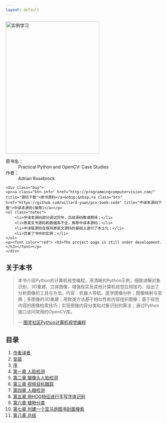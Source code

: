 ```yaml
---
layout: default
---
```


<div class="bookinfo">
	<img src="{{ site.url }}/assets/images/logo.png" title="实例学习" alt="实例学习" width="300" height="422" />
	<dl>
		<dt>原书名：</dt>
		<dd>Practical Python and OpenCV: Case Studies</dd>
		<dt>作者：</dt>
		<dd>Adrian Rosebrock</dd>
	</dl>


	<div class="buy">
	<p><a class="btn info" href="http://programmingcomputervision.com/" title="源码下载">原书源码</a>&nbsp;&nbsp;<a class="btn" href="https://github.com/willard-yuan/pcv-book-code" title="中译本源码下载">中译本源码(推荐)</a></p>
	<ol class="notes">
		<li>中译本源码部分调试完毕，后续源码敬请期待；</li>
        <li>原英文书源码和数据库不全，推荐中译本源码；</li>
		<li>中译版源码在保持原英文源码的基础上进行了本土化；</li>
        <li>完善了书中的实例；</li>
	</ol>
	<p><font color="red"> <h3>The project page is still under development.</h3></font></p>
	</div>

<!--	<div class="buy">
	<p><a class="btn" href="http://www.ituring.com.cn/book/1333" title="使用支付宝购买电子书">支付宝付款</a>&nbsp;&nbsp;<a class="btn" href="https://sellfy.com/p/qwyU/" title="在图灵社区购买电子书">PayPal 付款</a></p>
	<ol class="notes">
		<li>电子书包含三种格式：PDF、ePub 和 mobi；</li>
        <li>使用支付宝购买只有 PDF 和 mobi 两种格式；</li>
		<li>购买后，错误修正等更新免费获取，不再收费；</li>
	</ol>
	</div> -->

</div>

<div class="clearfix"></div>

<div class="grid-2">
	<div class="announcement">
		<h2>关于本书</h2>
		<blockquote>
			<p>本书介绍Python的计算机视觉编程，用清晰的Python示例，细致讲解对象识别、3D重建、立体图像、增强现实及其他计算机视觉应用技巧，给出了分析图像的工具与方法。内容：机器人导航、医学图像分析；图像映射与变换；多图像的3D重建；用聚类方法基于相似性和内容组织图像；基于视觉内容的图像检索技巧；实现图像内容分类和对象识别的算法；通过Python接口访问常用的OpenCV库。</p>
			<p class="cite">-- <a href="http://www.ituring.com.cn/book/1349?q=python" title="programming computer vision with python Chinese translation" target="_blank">图灵社区Python计算机视觉编程</a></p>
		</blockquote>
	</div>
	<div class="menu">
		<h2>目录</h2>
		<ol>
			<li><a href="{{ site.url }}author.html" title="作者译者">作者译者</a></li>
			<li><a href="{{ site.url }}installation.html" title="安装">安装</a></li>
			<li><a href="{{ site.url }}foreword.html" title="序">序</a></li>
			<li><a href="{{ site.url }}chapter1.html" title="第一章 人脸检测">第一章 人脸检测</a></li>
			<li><a href="{{ site.url }}chapter2.html" title="第二章 摄像头人脸检测">第二章 摄像头人脸检测</a></li>
		    <li><a href="{{ site.url }}chapter3.html" title="第三章 视频目标跟踪">第三章 视频目标跟踪</a></li-->
			<li><a href="{{ site.url }}chapter4.html" title="第四章 人眼检测">第四章 人眼检测</a></li>
			<li><a href="{{ site.url }}chapter5.html" title="第五章 用HOG特征进行手写字体识别">第五章 用HOG特征进行手写字体识别</a></li>
			<li><a href="{{ site.url }}chapter6.html" title="第六章 植物分类">第六章 植物分类</a></li>
			<li><a href="{{ site.url }}chapter7.html" title="第七章 创建一个亚马逊图书封面搜索">第七章 创建一个亚马逊图书封面搜索</a></li>
			<li><a href="{{ site.url }}chapter8.html" title="第八章 总结">第八章 总结</a></li>
		</ol>
	</div>
	<div class="clearfix"></div>
</div>
